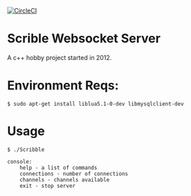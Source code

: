 [![CircleCI](https://circleci.com/gh/frankyn/ScribbleWebsocketServer/tree/master.svg?style=svg)](https://circleci.com/gh/frankyn/ScribbleWebsocketServer/tree/master)

# Scrible Websocket Server
A c++ hobby project started in 2012. 

# Environment Reqs:
```
$ sudo apt-get install liblua5.1-0-dev libmysqlclient-dev 
```

# Usage

```
$ ./Scribble

console:
	help - a list of commands
	connections - number of connections
	channels - channels available
	exit - stop server
```

